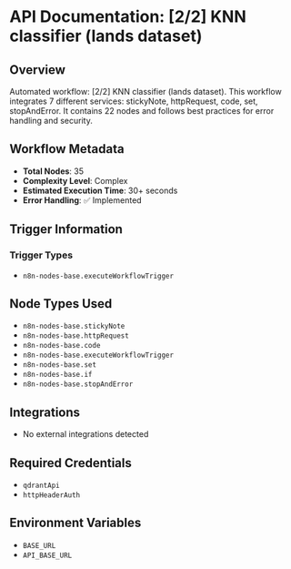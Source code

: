 # API Documentation: [2/2] KNN classifier (lands dataset)

## Overview
Automated workflow: [2/2] KNN classifier (lands dataset). This workflow integrates 7 different services: stickyNote, httpRequest, code, set, stopAndError. It contains 22 nodes and follows best practices for error handling and security.

## Workflow Metadata
- **Total Nodes**: 35
- **Complexity Level**: Complex
- **Estimated Execution Time**: 30+ seconds
- **Error Handling**: ✅ Implemented

## Trigger Information
### Trigger Types
- `n8n-nodes-base.executeWorkflowTrigger`

## Node Types Used
- `n8n-nodes-base.stickyNote`
- `n8n-nodes-base.httpRequest`
- `n8n-nodes-base.code`
- `n8n-nodes-base.executeWorkflowTrigger`
- `n8n-nodes-base.set`
- `n8n-nodes-base.if`
- `n8n-nodes-base.stopAndError`

## Integrations
- No external integrations detected

## Required Credentials
- `qdrantApi`
- `httpHeaderAuth`

## Environment Variables
- `BASE_URL`
- `API_BASE_URL`
